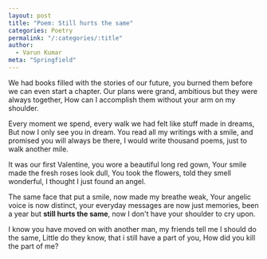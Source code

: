 ```yaml
---
layout: post
title: "Poem: Still hurts the same"
categories: Poetry
permalink: "/:categories/:title"
author:
  - Varun Kumar
meta: "Springfield"
---
```


We had books filled with the stories of our future,
you burned them before we can even start a chapter.
Our plans were grand, ambitious but they were always together,
How can I accomplish them without your arm on my shoulder.

Every moment we spend, every walk we had felt like stuff made in dreams,
But now I only see you in dream.
You read all my writings with a smile, and promised you will always be there,
I would write thousand poems, just to walk another mile.

It was our first Valentine, you wore a beautiful long red gown,
Your smile made the fresh roses look dull,
You took the flowers, told they smell wonderful,
I thought I just found an angel.

The same face that put a smile, now made my breathe weak,
Your angelic voice is now distinct,
your everyday messages are now just memories,
been a year but **still hurts the same**, now I don't have your shoulder to cry upon.

I know you have moved on with another man,
my friends tell me I should do the same,
Little do they know, that i still have a part of you,
How did you kill the part of me?
